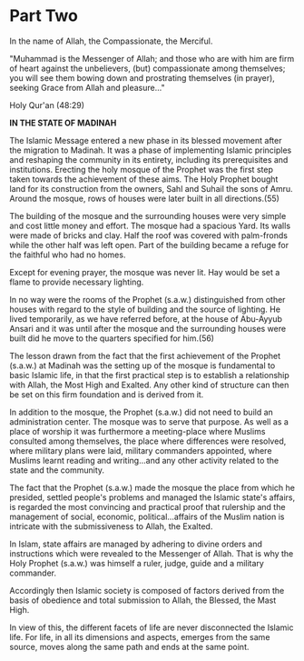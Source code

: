 Part Two
========

In the name of Allah, the Compassionate, the Merciful.

"Muhammad is the Messenger of Allah; and those who are with him are
firm of heart against the unbelievers, (but) compassionate among
themselves; you will see them bowing down and prostrating themselves (in
prayer), seeking Grace from Allah and pleasure..."

Holy Qur'an (48:29)

**IN THE STATE OF MADINAH**

The Islamic Message entered a new phase in its blessed movement after
the migration to Madinah. It was a phase of implementing Islamic
principles and reshaping the community in its entirety, including its
prerequisites and institutions. Erecting the holy mosque of the Prophet
was the first step taken towards the achievement of these aims. The Holy
Prophet bought land for its construction from the owners, Sahl and
Suhail the sons of Amru. Around the mosque, rows of houses were later
built in all directions.(55)

The building of the mosque and the surrounding houses were very simple
and cost little money and effort. The mosque had a spacious Yard. Its
walls were made of bricks and clay. Half the roof was covered with
palm-fronds while the other half was left open. Part of the building
became a refuge for the faithful who had no homes.

Except for evening prayer, the mosque was never lit. Hay would be set a
flame to provide necessary lighting.

In no way were the rooms of the Prophet (s.a.w.) distinguished from
other houses with regard to the style of building and the source of
lighting. He lived temporarily, as we have referred before, at the house
of Abu-Ayyub Ansari and it was until after the mosque and the
surrounding houses were built did he move to the quarters specified for
him.(56)

The lesson drawn from the fact that the first achievement of the
Prophet (s.a.w.) at Madinah was the setting up of the mosque is
fundamental to basic Islamic life, in that the first practical step is
to establish a relationship with Allah, the Most High and Exalted. Any
other kind of structure can then be set on this firm foundation and is
derived from it.

In addition to the mosque, the Prophet (s.a.w.) did not need to build
an administration center. The mosque was to serve that purpose. As well
as a place of worship it was furthermore a meeting-place where Muslims
consulted among themselves, the place where differences were resolved,
where military plans were laid, military commanders appointed, where
Muslims learnt reading and writing...and any other activity related to
the state and the community.

The fact that the Prophet (s.a.w.) made the mosque the place from which
he presided, settled people's problems and managed the Islamic state's
affairs, is regarded the most convincing and practical proof that
rulership and the management of social, economic, political...affairs of
the Muslim nation is intricate with the submissiveness to Allah, the
Exalted.

In Islam, state affairs are managed by adhering to divine orders and
instructions which were revealed to the Messenger of Allah. That is why
the Holy Prophet (s.a.w.) was himself a ruler, judge, guide and a
military commander.

Accordingly then Islamic society is composed of factors derived from
the basis of obedience and total submission to Allah, the Blessed, the
Mast High.

In view of this, the different facets of life are never disconnected
the Islamic life. For life, in all its dimensions and aspects, emerges
from the same source, moves along the same path and ends at the same
point.


